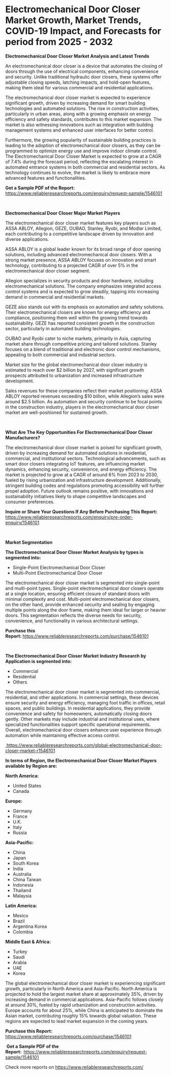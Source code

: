 <p><h1>Electromechanical Door Closer Market Growth, Market Trends, COVID-19 Impact, and Forecasts for period from 2025 - 2032</h1></p><p><strong>Electromechanical Door Closer Market Analysis and Latest Trends</strong></p>
<p><p>An electromechanical door closer is a device that automates the closing of doors through the use of electrical components, enhancing convenience and security. Unlike traditional hydraulic door closers, these systems offer adjustable closing speeds, latching impacts, and hold-open features, making them ideal for various commercial and residential applications. </p><p>The electromechanical door closer market is expected to experience significant growth, driven by increasing demand for smart building technologies and automated solutions. The rise in construction activities, particularly in urban areas, along with a growing emphasis on energy efficiency and safety standards, contributes to this market expansion. The market is also witnessing innovations such as integration with building management systems and enhanced user interfaces for better control.</p><p>Furthermore, the growing popularity of sustainable building practices is leading to the adoption of electromechanical door closers, as they can be programmed to optimize energy use and improve indoor climate control. The Electromechanical Door Closer Market is expected to grow at a CAGR of 7.4% during the forecast period, reflecting the escalating interest in automated entrance systems in both commercial and residential sectors. As technology continues to evolve, the market is likely to embrace more advanced features and functionalities.</p></p>
<p><strong>Get a Sample PDF of the Report:&nbsp;</strong> <a href="https://www.reliableresearchreports.com/enquiry/request-sample/1546101?utm_campaign=2331&utm_medium=2&utm_source=Github&utm_content=ia&utm_term=17022025&utm_id=electromechanical-door-closer">https://www.reliableresearchreports.com/enquiry/request-sample/1546101</a></p>
<p>&nbsp;</p>
<p><strong>Electromechanical Door Closer Major Market Players</strong></p>
<p><p>The electromechanical door closer market features key players such as ASSA ABLOY, Allegion, GEZE, OUBAO, Stanley, Ryobi, and Modlar Limited, each contributing to a competitive landscape driven by innovation and diverse applications.</p><p>ASSA ABLOY is a global leader known for its broad range of door opening solutions, including advanced electromechanical door closers. With a strong market presence, ASSA ABLOY focuses on innovation and smart technology, contributing to a projected CAGR of over 5% in the electromechanical door closer segment.</p><p>Allegion specializes in security products and door hardware, including electromechanical solutions. The company emphasizes integrated access control systems and is expected to grow steadily, tapping into increasing demand in commercial and residential markets.</p><p>GEZE also stands out with its emphasis on automation and safety solutions. Their electromechanical closers are known for energy efficiency and compliance, positioning them well within the growing trend towards sustainability. GEZE has reported consistent growth in the construction sector, particularly in automated building technologies.</p><p>OUBAO and Ryobi cater to niche markets, primarily in Asia, capturing market share through competitive pricing and tailored solutions. Stanley focuses on a blend of traditional and electronic door control mechanisms, appealing to both commercial and industrial sectors.</p><p>Market size for the global electromechanical door closer industry is estimated to reach over $2 billion by 2027, with significant growth prospects attributed to urbanization and increased infrastructure development.</p><p>Sales revenues for these companies reflect their market positioning: ASSA ABLOY reported revenues exceeding $10 billion, while Allegion’s sales were around $2.5 billion. As automation and security continue to be focal points in the construction industry, players in the electromechanical door closer market are well-positioned for sustained growth.</p></p>
<p>&nbsp;</p>
<p><strong>What Are The Key Opportunities For Electromechanical Door Closer Manufacturers?</strong></p>
<p><p>The electromechanical door closer market is poised for significant growth, driven by increasing demand for automated solutions in residential, commercial, and institutional sectors. Technological advancements, such as smart door closers integrating IoT features, are influencing market dynamics, enhancing security, convenience, and energy efficiency. The market is projected to grow at a CAGR of around 6% from 2023 to 2030, fueled by rising urbanization and infrastructure development. Additionally, stringent building codes and regulations promoting accessibility will further propel adoption. Future outlook remains positive, with innovations and sustainability initiatives likely to shape competitive landscapes and consumer preferences.</p></p>
<p><strong>Inquire or Share Your Questions If Any Before Purchasing This Report:</strong> <a href="https://www.reliableresearchreports.com/enquiry/pre-order-enquiry/1546101?utm_campaign=2331&utm_medium=2&utm_source=Github&utm_content=ia&utm_term=17022025&utm_id=electromechanical-door-closer">https://www.reliableresearchreports.com/enquiry/pre-order-enquiry/1546101</a></p>
<p>&nbsp;</p>
<p><strong>Market Segmentation</strong></p>
<p><strong>The Electromechanical Door Closer Market Analysis by types is segmented into:</strong></p>
<p><ul><li>Single-Point Electromechanical Door Closer</li><li>Multi-Point Electromechanical Door Closer</li></ul></p>
<p><p>The electromechanical door closer market is segmented into single-point and multi-point types. Single-point electromechanical door closers operate at a single location, ensuring efficient closure of standard doors with minimal complexity and cost. Multi-point electromechanical door closers, on the other hand, provide enhanced security and sealing by engaging multiple points along the door frame, making them ideal for larger or heavier doors. This segmentation reflects the diverse needs for security, convenience, and functionality in various architectural settings.</p></p>
<p><strong>Purchase this Report:&nbsp;</strong><a href="https://www.reliableresearchreports.com/purchase/1546101?utm_campaign=2331&utm_medium=2&utm_source=Github&utm_content=ia&utm_term=17022025&utm_id=electromechanical-door-closer">https://www.reliableresearchreports.com/purchase/1546101</a></p>
<p>&nbsp;</p>
<p><strong>The Electromechanical Door Closer Market Industry Research by Application is segmented into:</strong></p>
<p><ul><li>Commercial</li><li>Residential</li><li>Others</li></ul></p>
<p><p>The electromechanical door closer market is segmented into commercial, residential, and other applications. In commercial settings, these devices ensure security and energy efficiency, managing foot traffic in offices, retail spaces, and public buildings. In residential applications, they provide convenience and safety for homeowners, automatically closing doors gently. Other markets may include industrial and institutional uses, where specialized functionalities support specific operational requirements. Overall, electromechanical door closers enhance user experience through automation while maintaining effective access control.</p></p>
<p><a href="https://www.reliableresearchreports.com/global-electromechanical-door-closer-market-r1546101?utm_campaign=2331&utm_medium=2&utm_source=Github&utm_content=ia&utm_term=17022025&utm_id=electromechanical-door-closer">&nbsp;https://www.reliableresearchreports.com/global-electromechanical-door-closer-market-r1546101</a></p>
<p><strong>In terms of Region, the Electromechanical Door Closer Market Players available by Region are:</strong></p>
<p>
    <p> <strong> North America: </strong>
        <ul>
            <li>United States</li>
            <li>Canada</li>
        </ul>
        </p> 
    <p> <strong> Europe: </strong>
        <ul>
            <li>Germany</li>
            <li>France</li>
            <li>U.K.</li>
            <li>Italy</li>
            <li>Russia</li>
        </ul>
        </p> 
    <p> <strong> Asia-Pacific: </strong>
        <ul>
            <li>China</li>
            <li>Japan</li>
            <li>South Korea</li>
            <li>India</li>
            <li>Australia</li>
            <li>China Taiwan</li>
            <li>Indonesia</li>
            <li>Thailand</li>
            <li>Malaysia</li>
        </ul>
        </p> 
    <p> <strong> Latin America: </strong>
        <ul>
            <li>Mexico</li>
            <li>Brazil</li>
            <li>Argentina Korea</li>
            <li>Colombia</li>
        </ul>
        </p> 
    <p> <strong> Middle East & Africa: </strong>
        <ul>
            <li>Turkey</li>
            <li>Saudi</li>
            <li>Arabia</li>
            <li>UAE</li>
            <li>Korea</li>
        </ul>
    </p>
    </p>
<p><p>The global electromechanical door closer market is experiencing significant growth, particularly in North America and Asia-Pacific. North America is projected to hold the largest market share at approximately 35%, driven by increasing demand in commercial applications. Asia-Pacific follows closely at around 30%, fueled by rapid urbanization and construction activities. Europe accounts for about 25%, while China is anticipated to dominate the Asian market, contributing roughly 15% towards global valuation. These regions are expected to lead market expansion in the coming years.</p></p>
<p><strong>Purchase this Report: </strong><a href="https://www.reliableresearchreports.com/purchase/1546101?utm_campaign=2331&utm_medium=2&utm_source=Github&utm_content=ia&utm_term=17022025&utm_id=electromechanical-door-closer">https://www.reliableresearchreports.com/purchase/1546101</a></p>
<p>&nbsp;<strong>Get a Sample PDF of the Report:&nbsp;&nbsp;</strong><a href="https://www.reliableresearchreports.com/enquiry/request-sample/1546101?utm_campaign=2331&utm_medium=2&utm_source=Github&utm_content=ia&utm_term=17022025&utm_id=electromechanical-door-closer">https://www.reliableresearchreports.com/enquiry/request-sample/1546101</a></p>
<p><strong></strong></p>
<p>Check more reports on <a href="https://www.reliableresearchreports.com/?utm_campaign=2331&utm_medium=2&utm_source=Github&utm_content=ia&utm_term=17022025&utm_id=electromechanical-door-closer">https://www.reliableresearchreports.com/</a></p>